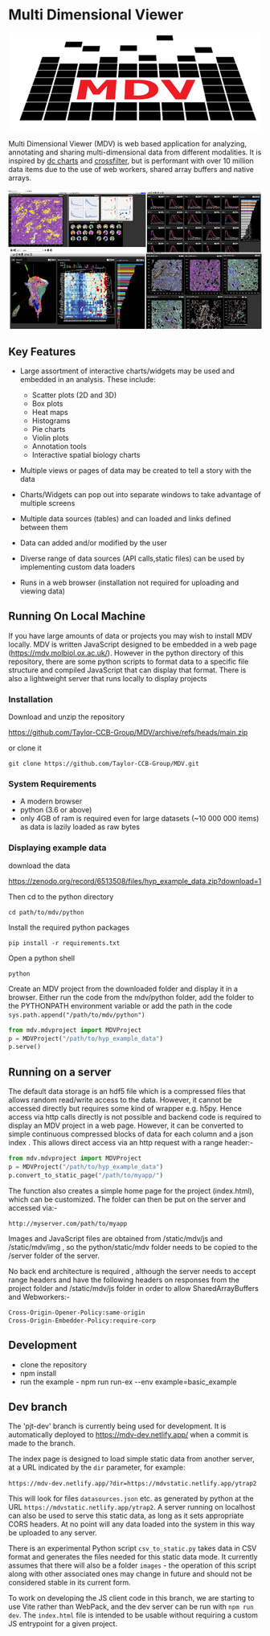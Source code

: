 # Multi Dimensional Viewer


![logo](images/mdv_logo.png)

Multi Dimensional Viewer (MDV) is web based application for analyzing, annotating and sharing multi-dimensional data from different modalities.  It is inspired by [dc charts](https://dc-js.github.io/dc.js/) and [crossfilter](https://square.github.io/crossfilter/), but is performant with over 10 million data items due to the use of web workers, shared array buffers and native arrays.  
&nbsp;
![summary](images/summary.png)

## Key Features

* Large assortment of interactive charts/widgets may be used and embedded in an analysis. These include:
    * Scatter plots (2D and 3D)
    * Box plots
    * Heat maps
    * Histograms
    * Pie charts
    * Violin plots
    * Annotation tools
    * Interactive spatial biology charts 

* Multiple views or pages of data may be created to tell a story with the data

* Charts/Widgets can pop out into separate windows to take advantage of multiple screens

* Multiple data sources (tables) and can loaded and links defined between them

* Data can added and/or modified by the user

* Diverse range of data sources (API calls,static files) can be used by implementing custom data loaders 

* Runs in a web browser (installation not required for uploading and viewing data)


## Running On Local Machine

If you have large amounts of data or projects you may wish to install MDV locally. MDV is written JavaScript designed to be embedded in a web page (https://mdv.molbiol.ox.ac.uk/). However in the python directory of this repository, there are some python scripts to format data to a specific file structure and compiled JavaScript that can display that format. There is also a lightweight server that runs locally to display projects

### Installation

Download and unzip the repository

https://github.com/Taylor-CCB-Group/MDV/archive/refs/heads/main.zip

or clone it
```
git clone https://github.com/Taylor-CCB-Group/MDV.git
```


### System Requirements

* A modern browser
* python (3.6 or above)
* only 4GB of ram is required even for large datasets (~10 000 000 items) as data is lazily loaded as raw bytes

### Displaying example data
download the  data

https://zenodo.org/record/6513508/files/hyp_example_data.zip?download=1

Then cd to the python directory
```
cd path/to/mdv/python
```

Install the required python packages
```
pip install -r requirements.txt
```

Open a python shell
```
python
```

Create an MDV project from the downloaded folder and display it in a browser. Either run the code from the mdv/python folder, add 
the folder to the PYTHONPATH environment variable or add the path in the code `sys.path.append("/path/to/mdv/python")`
```python
from mdv.mdvproject import MDVProject
p = MDVProject("/path/to/hyp_example_data")
p.serve()
```

## Running on a server


The default data storage is an hdf5 file which is a compressed files that allows random read/write access to the data. However, it cannot be accessed directly but requires some kind of wrapper e.g. h5py. Hence access via http calls directly is not possible and backend code is required to display an MDV project in a web page. However, it can be converted to simple continuous compressed blocks of data for each column and a json index . This allows direct access via an http request with a range header:-

```python
from mdv.mdvproject import MDVProject
p = MDVProject("/path/to/hyp_example_data")
p.convert_to_static_page("/path/to/myapp/")
```

The function also creates a simple home page for the project (index.html), which can be customized. The folder can then be put on the server and accessed via:-
```
http://myserver.com/path/to/myapp
```

Images and JavaScript files are obtained from /static/mdv/js and /static/mdv/img , so the python/static/mdv folder needs to be copied to the /server folder of the server. 


No back end architecture is required , although the server needs to accept range headers and have the following headers on responses from the project folder and /static/mdv/js folder in order to allow SharedArrayBuffers and Webworkers:-

```
Cross-Origin-Opener-Policy:same-origin
Cross-Origin-Embedder-Policy:require-corp
```


## Development

* clone the repository
* npm install
* run the example - npm run run-ex --env example=basic_example

## Dev branch

The 'pjt-dev' branch is currently being used for development. It is automatically deployed to https://mdv-dev.netlify.app/ when a commit is made to the branch.

The index page is designed to load simple static data from another server, at a URL indicated by the `dir` parameter, for example:

`https://mdv-dev.netlify.app/?dir=https://mdvstatic.netlify.app/ytrap2`

This will look for files `datasources.json` etc. as generated by python at the URL `https://mdvstatic.netlify.app/ytrap2`. A server running on localhost can also be used to serve this static data, as long as it sets appropriate CORS headers. At no point will any data loaded into the system in this way be uploaded to any server.

There is an experimental Python script `csv_to_static.py` takes data in CSV format and generates the files needed for this static data mode. It currently assumes that there will also be a folder `images` - the operation of this script along with other associated ones may change in future and should not be considered stable in its current form.

To work on developing the JS client code in this branch, we are starting to use Vite rather than WebPack, and the dev server can be run with `npm run dev`. The `index.html` file is intended to be usable without requiring a custom JS entrypoint for a given project.
